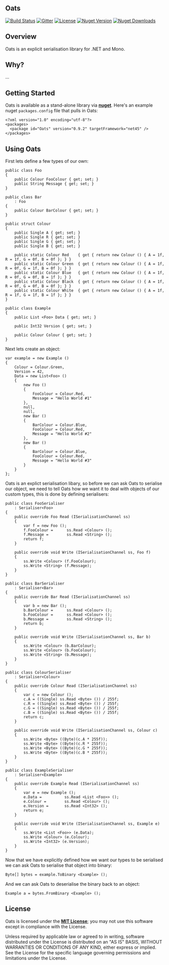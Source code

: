 ## Oats

[![Build Status](https://travis-ci.org/sungiant/oats.png?branch=master)](https://travis-ci.org/sungiant/oats)
[![Gitter](https://img.shields.io/badge/gitter-join%20chat-green.svg)](https://gitter.im/sungiant/oats?utm_source=badge&utm_medium=badge&utm_campaign=pr-badge&utm_content=badge)
[![License](https://img.shields.io/badge/license-MIT-lightgrey.svg)](https://raw.githubusercontent.com/sungiant/oats/master/LICENSE)
[![Nuget Version](https://img.shields.io/nuget/v/Oats.svg)](https://www.nuget.org/packages/Oats)
[![Nuget Downloads](https://img.shields.io/nuget/dt/Oats.svg)](https://www.nuget.org/packages/Oats)

## Overview

Oats is an explicit serialisation library for .NET and Mono.

## Why?

...

## Getting Started

Oats is available as a stand-alone library via **[nuget][oats_nuget]**.  Here's an example nuget `packages.config` file that pulls in Oats:

```
<?xml version="1.0" encoding="utf-8"?>
<packages>
  <package id="Oats" version="0.9.2" targetFramework="net45" />
</packages>
```


## Using Oats

First lets define a few types of our own:

    public class Foo
    {
        public Colour FooColour { get; set; }
        public String Message { get; set; }
    }

    public class Bar
        : Foo
    {
        public Colour BarColour { get; set; }
    }

    public struct Colour
    {
        public Single A { get; set; }
        public Single R { get; set; }
        public Single G { get; set; }
        public Single B { get; set; }

        public static Colour Red    { get { return new Colour () { A = 1f, R = 1f, G = 0f, B = 0f }; } }
        public static Colour Green  { get { return new Colour () { A = 1f, R = 0f, G = 1f, B = 0f }; } }
        public static Colour Blue   { get { return new Colour () { A = 1f, R = 0f, G = 0f, B = 1f }; } }
        public static Colour Black  { get { return new Colour () { A = 1f, R = 0f, G = 0f, B = 0f }; } }
        public static Colour White  { get { return new Colour () { A = 1f, R = 1f, G = 1f, B = 1f }; } }
    }

    public class Example
    {
        public List <Foo> Data { get; set; }

        public Int32 Version { get; set; }

        public Colour Colour { get; set; }
    }

Next lets create an object:

    var example = new Example ()
    {
        Colour = Colour.Green,
        Version = 42,
        Data = new List<Foo> ()
        {
            new Foo ()
            {
                FooColour = Colour.Red,
                Message = "Hello World #1"
            },
            null,
            null,
            new Bar ()
            {
                BarColour = Colour.Blue,
                FooColour = Colour.Red,
                Message = "Hello World #2"
            },
            new Bar ()
            {
                BarColour = Colour.Blue,
                FooColour = Colour.Red,
                Message = "Hello World #3"
            }
        }
    };

Oats is an explict serialisation libary, so before we can ask Oats to serialise our object, we need to tell Oats how we want it to deal with objects of our custom types, this is done by defining serialisers:

    public class FooSerialiser
        : Serialiser<Foo>
    {
        public override Foo Read (ISerialisationChannel ss)
        {
            var f = new Foo ();
            f.FooColour =      ss.Read <Colour> ();
            f.Message =        ss.Read <String> ();
            return f;
        }

        public override void Write (ISerialisationChannel ss, Foo f)
        {
            ss.Write <Colour> (f.FooColour);
            ss.Write <String> (f.Message);
        }
    }

    public class BarSerialiser
        : Serialiser<Bar>
    {
        public override Bar Read (ISerialisationChannel ss)
        {
            var b = new Bar ();
            b.BarColour =      ss.Read <Colour> ();
            b.FooColour =      ss.Read <Colour> ();
            b.Message =        ss.Read <String> ();
            return b;
        }

        public override void Write (ISerialisationChannel ss, Bar b)
        {
            ss.Write <Colour> (b.BarColour);
            ss.Write <Colour> (b.FooColour);
            ss.Write <String> (b.Message);
        }
    }

    public class ColourSerialiser
        : Serialiser<Colour>
    {
        public override Colour Read (ISerialisationChannel ss)
        {
            var c = new Colour ();
            c.A = ((Single) ss.Read <Byte> ()) / 255f;
            c.R = ((Single) ss.Read <Byte> ()) / 255f;
            c.G = ((Single) ss.Read <Byte> ()) / 255f;
            c.B = ((Single) ss.Read <Byte> ()) / 255f;
            return c;
        }

        public override void Write (ISerialisationChannel ss, Colour c)
        {
            ss.Write <Byte> ((Byte)(c.A * 255f));
            ss.Write <Byte> ((Byte)(c.R * 255f));
            ss.Write <Byte> ((Byte)(c.G * 255f));
            ss.Write <Byte> ((Byte)(c.B * 255f));
        }
    }

    public class ExampleSerialiser
        : Serialiser<Example>
    {
        public override Example Read (ISerialisationChannel ss)
        {
            var e = new Example ();
            e.Data =          ss.Read <List <Foo>> ();
            e.Colour =        ss.Read <Colour> ();
            e.Version =       ss.Read <Int32> ();
            return e;
        }

        public override void Write (ISerialisationChannel ss, Example e)
        {
            ss.Write <List <Foo>> (e.Data);
            ss.Write <Colour> (e.Colour);
            ss.Write <Int32> (e.Version);
        }
    }

Now that we have explicitly defined how we want our types to be serialised we can ask Oats to serialise that object into binary:

    Byte[] bytes = example.ToBinary <Example> ();

And we can ask Oats to deserialise the binary back to an object:

    Example a = bytes.FromBinary <Example> ();



## License

Oats is licensed under the **[MIT License][mit]**; you may not use this software except in compliance with the License.

Unless required by applicable law or agreed to in writing, software
distributed under the License is distributed on an "AS IS" BASIS,
WITHOUT WARRANTIES OR CONDITIONS OF ANY KIND, either express or implied.
See the License for the specific language governing permissions and
limitations under the License.

[mit]: https://raw.githubusercontent.com/sungiant/oats/master/LICENSE
[oats_nuget]: https://www.nuget.org/packages/Abacus/
[sources]: https://github.com/sungiant/oats/tree/master/source/oats/src/main/cs
